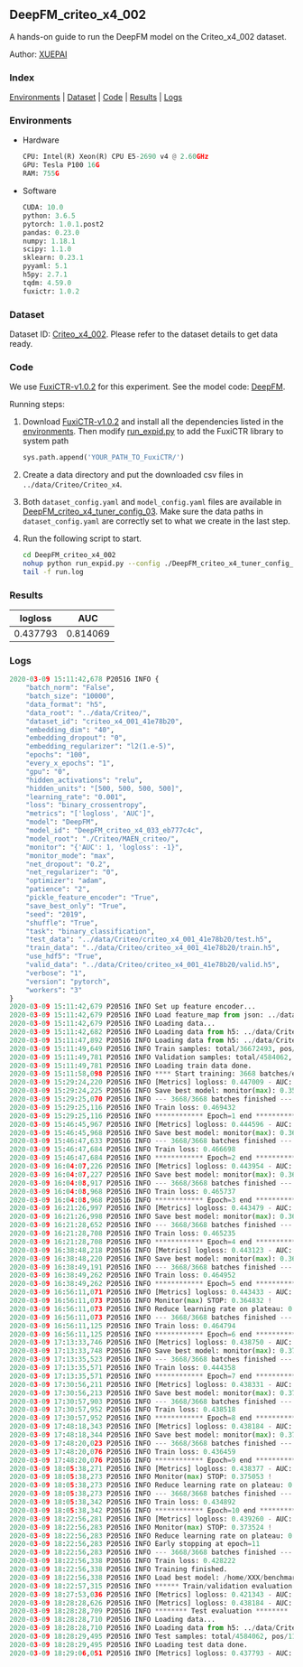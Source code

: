 ## DeepFM_criteo_x4_002

A hands-on guide to run the DeepFM model on the Criteo_x4_002 dataset.

Author: [XUEPAI](https://github.com/xue-pai)

### Index
[Environments](#Environments) | [Dataset](#Dataset) | [Code](#Code) | [Results](#Results) | [Logs](#Logs)

### Environments
+ Hardware

  ```python
  CPU: Intel(R) Xeon(R) CPU E5-2690 v4 @ 2.60GHz
  GPU: Tesla P100 16G
  RAM: 755G

  ```

+ Software

  ```python
  CUDA: 10.0
  python: 3.6.5
  pytorch: 1.0.1.post2
  pandas: 0.23.0
  numpy: 1.18.1
  scipy: 1.1.0
  sklearn: 0.23.1
  pyyaml: 5.1
  h5py: 2.7.1
  tqdm: 4.59.0
  fuxictr: 1.0.2
  ```

### Dataset
Dataset ID: [Criteo_x4_002](https://github.com/openbenchmark/BARS/blob/master/ctr_prediction/datasets/Criteo/README.md#Criteo_x4_002). Please refer to the dataset details to get data ready.

### Code

We use [FuxiCTR-v1.0.2](https://github.com/xue-pai/FuxiCTR/tree/v1.0.2) for this experiment. See the model code: [DeepFM](https://github.com/xue-pai/FuxiCTR/blob/v1.0.2/fuxictr/pytorch/models/DeepFM.py).

Running steps:

1. Download [FuxiCTR-v1.0.2](https://github.com/xue-pai/FuxiCTR/archive/refs/tags/v1.0.2.zip) and install all the dependencies listed in the [environments](#environments). Then modify [run_expid.py](./run_expid.py#L5) to add the FuxiCTR library to system path
    
    ```python
    sys.path.append('YOUR_PATH_TO_FuxiCTR/')
    ```

2. Create a data directory and put the downloaded csv files in `../data/Criteo/Criteo_x4`.

3. Both `dataset_config.yaml` and `model_config.yaml` files are available in [DeepFM_criteo_x4_tuner_config_03](./DeepFM_criteo_x4_tuner_config_03). Make sure the data paths in `dataset_config.yaml` are correctly set to what we create in the last step.

4. Run the following script to start.

    ```bash
    cd DeepFM_criteo_x4_002
    nohup python run_expid.py --config ./DeepFM_criteo_x4_tuner_config_03 --expid DeepFM_criteo_x4_033_eb777c4c --gpu 0 > run.log &
    tail -f run.log
    ```

### Results

| logloss | AUC  |
|:--------------------:|:--------------------:|
| 0.437793 | 0.814069  |


### Logs
```python
2020-03-09 15:11:42,678 P20516 INFO {
    "batch_norm": "False",
    "batch_size": "10000",
    "data_format": "h5",
    "data_root": "../data/Criteo/",
    "dataset_id": "criteo_x4_001_41e78b20",
    "embedding_dim": "40",
    "embedding_dropout": "0",
    "embedding_regularizer": "l2(1.e-5)",
    "epochs": "100",
    "every_x_epochs": "1",
    "gpu": "0",
    "hidden_activations": "relu",
    "hidden_units": "[500, 500, 500, 500]",
    "learning_rate": "0.001",
    "loss": "binary_crossentropy",
    "metrics": "['logloss', 'AUC']",
    "model": "DeepFM",
    "model_id": "DeepFM_criteo_x4_033_eb777c4c",
    "model_root": "./Criteo/MAEN_criteo/",
    "monitor": "{'AUC': 1, 'logloss': -1}",
    "monitor_mode": "max",
    "net_dropout": "0.2",
    "net_regularizer": "0",
    "optimizer": "adam",
    "patience": "2",
    "pickle_feature_encoder": "True",
    "save_best_only": "True",
    "seed": "2019",
    "shuffle": "True",
    "task": "binary_classification",
    "test_data": "../data/Criteo/criteo_x4_001_41e78b20/test.h5",
    "train_data": "../data/Criteo/criteo_x4_001_41e78b20/train.h5",
    "use_hdf5": "True",
    "valid_data": "../data/Criteo/criteo_x4_001_41e78b20/valid.h5",
    "verbose": "1",
    "version": "pytorch",
    "workers": "3"
}
2020-03-09 15:11:42,679 P20516 INFO Set up feature encoder...
2020-03-09 15:11:42,679 P20516 INFO Load feature_map from json: ../data/Criteo/criteo_x4_001_41e78b20/feature_map.json
2020-03-09 15:11:42,679 P20516 INFO Loading data...
2020-03-09 15:11:42,682 P20516 INFO Loading data from h5: ../data/Criteo/criteo_x4_001_41e78b20/train.h5
2020-03-09 15:11:47,892 P20516 INFO Loading data from h5: ../data/Criteo/criteo_x4_001_41e78b20/valid.h5
2020-03-09 15:11:49,649 P20516 INFO Train samples: total/36672493, pos/9396350, neg/27276143, ratio/25.62%
2020-03-09 15:11:49,781 P20516 INFO Validation samples: total/4584062, pos/1174544, neg/3409518, ratio/25.62%
2020-03-09 15:11:49,781 P20516 INFO Loading train data done.
2020-03-09 15:11:58,098 P20516 INFO **** Start training: 3668 batches/epoch ****
2020-03-09 15:29:24,220 P20516 INFO [Metrics] logloss: 0.447009 - AUC: 0.804310
2020-03-09 15:29:24,225 P20516 INFO Save best model: monitor(max): 0.357301
2020-03-09 15:29:25,070 P20516 INFO --- 3668/3668 batches finished ---
2020-03-09 15:29:25,116 P20516 INFO Train loss: 0.469432
2020-03-09 15:29:25,116 P20516 INFO ************ Epoch=1 end ************
2020-03-09 15:46:45,967 P20516 INFO [Metrics] logloss: 0.444596 - AUC: 0.806757
2020-03-09 15:46:45,968 P20516 INFO Save best model: monitor(max): 0.362162
2020-03-09 15:46:47,633 P20516 INFO --- 3668/3668 batches finished ---
2020-03-09 15:46:47,684 P20516 INFO Train loss: 0.466698
2020-03-09 15:46:47,684 P20516 INFO ************ Epoch=2 end ************
2020-03-09 16:04:07,226 P20516 INFO [Metrics] logloss: 0.443954 - AUC: 0.807551
2020-03-09 16:04:07,227 P20516 INFO Save best model: monitor(max): 0.363596
2020-03-09 16:04:08,917 P20516 INFO --- 3668/3668 batches finished ---
2020-03-09 16:04:08,968 P20516 INFO Train loss: 0.465737
2020-03-09 16:04:08,968 P20516 INFO ************ Epoch=3 end ************
2020-03-09 16:21:26,997 P20516 INFO [Metrics] logloss: 0.443479 - AUC: 0.807993
2020-03-09 16:21:26,998 P20516 INFO Save best model: monitor(max): 0.364514
2020-03-09 16:21:28,652 P20516 INFO --- 3668/3668 batches finished ---
2020-03-09 16:21:28,708 P20516 INFO Train loss: 0.465235
2020-03-09 16:21:28,708 P20516 INFO ************ Epoch=4 end ************
2020-03-09 16:38:48,218 P20516 INFO [Metrics] logloss: 0.443123 - AUC: 0.808426
2020-03-09 16:38:48,220 P20516 INFO Save best model: monitor(max): 0.365303
2020-03-09 16:38:49,191 P20516 INFO --- 3668/3668 batches finished ---
2020-03-09 16:38:49,262 P20516 INFO Train loss: 0.464952
2020-03-09 16:38:49,262 P20516 INFO ************ Epoch=5 end ************
2020-03-09 16:56:11,071 P20516 INFO [Metrics] logloss: 0.443433 - AUC: 0.808265
2020-03-09 16:56:11,073 P20516 INFO Monitor(max) STOP: 0.364832 !
2020-03-09 16:56:11,073 P20516 INFO Reduce learning rate on plateau: 0.000100
2020-03-09 16:56:11,073 P20516 INFO --- 3668/3668 batches finished ---
2020-03-09 16:56:11,125 P20516 INFO Train loss: 0.464794
2020-03-09 16:56:11,125 P20516 INFO ************ Epoch=6 end ************
2020-03-09 17:13:33,746 P20516 INFO [Metrics] logloss: 0.438750 - AUC: 0.812991
2020-03-09 17:13:33,748 P20516 INFO Save best model: monitor(max): 0.374241
2020-03-09 17:13:35,523 P20516 INFO --- 3668/3668 batches finished ---
2020-03-09 17:13:35,571 P20516 INFO Train loss: 0.444358
2020-03-09 17:13:35,571 P20516 INFO ************ Epoch=7 end ************
2020-03-09 17:30:56,211 P20516 INFO [Metrics] logloss: 0.438331 - AUC: 0.813491
2020-03-09 17:30:56,213 P20516 INFO Save best model: monitor(max): 0.375160
2020-03-09 17:30:57,903 P20516 INFO --- 3668/3668 batches finished ---
2020-03-09 17:30:57,952 P20516 INFO Train loss: 0.438518
2020-03-09 17:30:57,952 P20516 INFO ************ Epoch=8 end ************
2020-03-09 17:48:18,343 P20516 INFO [Metrics] logloss: 0.438184 - AUC: 0.813612
2020-03-09 17:48:18,344 P20516 INFO Save best model: monitor(max): 0.375428
2020-03-09 17:48:20,023 P20516 INFO --- 3668/3668 batches finished ---
2020-03-09 17:48:20,076 P20516 INFO Train loss: 0.436459
2020-03-09 17:48:20,076 P20516 INFO ************ Epoch=9 end ************
2020-03-09 18:05:38,271 P20516 INFO [Metrics] logloss: 0.438377 - AUC: 0.813431
2020-03-09 18:05:38,273 P20516 INFO Monitor(max) STOP: 0.375053 !
2020-03-09 18:05:38,273 P20516 INFO Reduce learning rate on plateau: 0.000010
2020-03-09 18:05:38,273 P20516 INFO --- 3668/3668 batches finished ---
2020-03-09 18:05:38,342 P20516 INFO Train loss: 0.434892
2020-03-09 18:05:38,342 P20516 INFO ************ Epoch=10 end ************
2020-03-09 18:22:56,281 P20516 INFO [Metrics] logloss: 0.439260 - AUC: 0.812784
2020-03-09 18:22:56,283 P20516 INFO Monitor(max) STOP: 0.373524 !
2020-03-09 18:22:56,283 P20516 INFO Reduce learning rate on plateau: 0.000001
2020-03-09 18:22:56,283 P20516 INFO Early stopping at epoch=11
2020-03-09 18:22:56,283 P20516 INFO --- 3668/3668 batches finished ---
2020-03-09 18:22:56,338 P20516 INFO Train loss: 0.428222
2020-03-09 18:22:56,338 P20516 INFO Training finished.
2020-03-09 18:22:56,338 P20516 INFO Load best model: /home/XXX/benchmarks/Criteo/criteo_x4_001_41e78b20/DeepFM_criteo_x4_001_5cc29d4e_model.ckpt
2020-03-09 18:22:57,315 P20516 INFO ****** Train/validation evaluation ******
2020-03-09 18:27:53,036 P20516 INFO [Metrics] logloss: 0.421343 - AUC: 0.831921
2020-03-09 18:28:28,626 P20516 INFO [Metrics] logloss: 0.438184 - AUC: 0.813612
2020-03-09 18:28:28,709 P20516 INFO ******** Test evaluation ********
2020-03-09 18:28:28,710 P20516 INFO Loading data...
2020-03-09 18:28:28,710 P20516 INFO Loading data from h5: ../data/Criteo/criteo_x4_001_41e78b20/test.h5
2020-03-09 18:28:29,495 P20516 INFO Test samples: total/4584062, pos/1174544, neg/3409518, ratio/25.62%
2020-03-09 18:28:29,495 P20516 INFO Loading test data done.
2020-03-09 18:29:06,051 P20516 INFO [Metrics] logloss: 0.437793 - AUC: 0.814069

```
